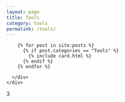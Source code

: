 ```yaml
---
layout: page
title: Tools
category: tools
permalink: /tools/
---
```


  <section class="blog">
    <div class="container">
      <div class="post-list" itemscope="" itemtype="http://schema.org/Blog">        
        
        {% for post in site:posts %}
          {% if post.categories == "Tools" %}
            {% include card.html %}
          {% endif %}
        {% endfor %}

      </div>
    </div>
  </section>

3
